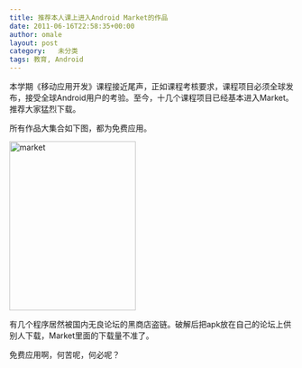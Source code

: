 ```yaml
---
title: 推荐本人课上进入Android Market的作品
date: 2011-06-16T22:58:35+00:00
author: omale
layout: post
category:   未分类
tags: 教育, Android
---
```

本学期《移动应用开发》课程接近尾声，正如课程考核要求，课程项目必须全球发布，接受全球Android用户的考验。至今，十几个课程项目已经基本进入Market。推荐大家猛烈下载。

所有作品大集合如下图，都为免费应用。

[<img class="aligncenter size-medium wp-image-10628" height="300" src="/uploads/2011/06/market-224x300.png" title="market" width="224"  />](/uploads/2011/06/market.png)

有几个程序居然被国内无良论坛的黑商店盗链。破解后把apk放在自己的论坛上供别人下载，Market里面的下载量不准了。

免费应用啊，何苦呢，何必呢？